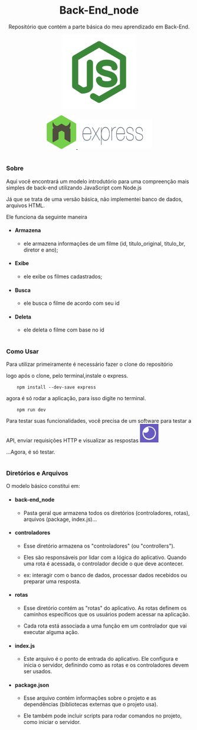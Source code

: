 <h1 align="center">Back-End_node</h1>
<p align="center">Repositório que contém a parte básica do meu aprendizado em Back-End.</p>

<a href="https://www.flaticon.com/free-icon/nodejs_15380914?term=nodejs&page=1&position=3&origin=tag&related_id=15380914">
    <p align="center">
        <img src="img_readme/icon_nodejs.png" style="width:200px" title="Node.Js">
    </p>
</a>

<div align="center">
    <a href="https://copyicon.com/icons/express-js/244784">
        <img src="img_readme/icon_nodemon.png" style ="width:80px" title="Nodemon">
    </a>
    <a href="https://www.npmjs.com/package/express">
        <img src="img_readme/icon_express.png" style="width:200px; height:80px" title="Express">
    </a>
</div>

#

### Sobre
Aqui você encontrará um modelo introdutório para uma compreenção mais simples de back-end utilizando JavaScript com Node.js

Já que se trata de uma versão básica, não implementei banco de dados, arquivos HTML.

Ele funciona da seguinte maneira
- #### Armazena
    - ele armazena informações de um filme (id, titulo_original, titulo_br, diretor e ano);

- #### Exibe
    - ele exibe os filmes cadastrados;

- #### Busca
    - ele busca o filme de acordo com seu id

- #### Deleta
    - ele deleta o filme com base no id
#

### Como Usar
Para utilizar primeiramente é necessário fazer o clone do repositório

logo após o clone, pelo terminal,instale o express.

        npm install --dev-save express

agora é só rodar a aplicação, para isso digite no terminal.

        npm run dev

Para testar suas funcionalidades, você precisa de um software para testar a API, enviar requisições HTTP e visualizar as respostas
<a href="https://insomnia.rest/">
    <img src="./img_readme/icon_insomnia.png" style="width:50px; height:50px" title="Insomnia">
</a>

...Agora, é só testar.

#

### Diretórios e Arquivos
O modelo básico constitui em:

- #### back-end_node
    - Pasta geral que armazena todos os diretórios (controladores, rotas), arquivos (package, index.js)...

- #### controladores
    - Esse diretório armazena os "controladores" (ou "controllers"). 
    
    - Eles são responsáveis por lidar com a lógica do aplicativo. Quando uma rota é acessada, o controlador decide o que deve acontecer.
    
    - ex: interagir com o banco de dados, processar dados recebidos ou preparar uma resposta.

- #### rotas
    - Esse diretório contém as "rotas" do aplicativo. As rotas definem os caminhos específicos que os usuários podem acessar na aplicação. 
    
    - Cada rota está associada a uma função em um controlador que vai executar alguma ação.

- #### index.js
    - Este arquivo é o ponto de entrada do aplicativo. Ele configura e inicia o servidor, definindo como as rotas e os controladores devem ser usados.

- #### package.json
    - Esse arquivo contém informações sobre o projeto e as dependências (bibliotecas externas que o projeto usa). 
    
    - Ele também pode incluir scripts para rodar comandos no projeto, como iniciar o servidor.
#